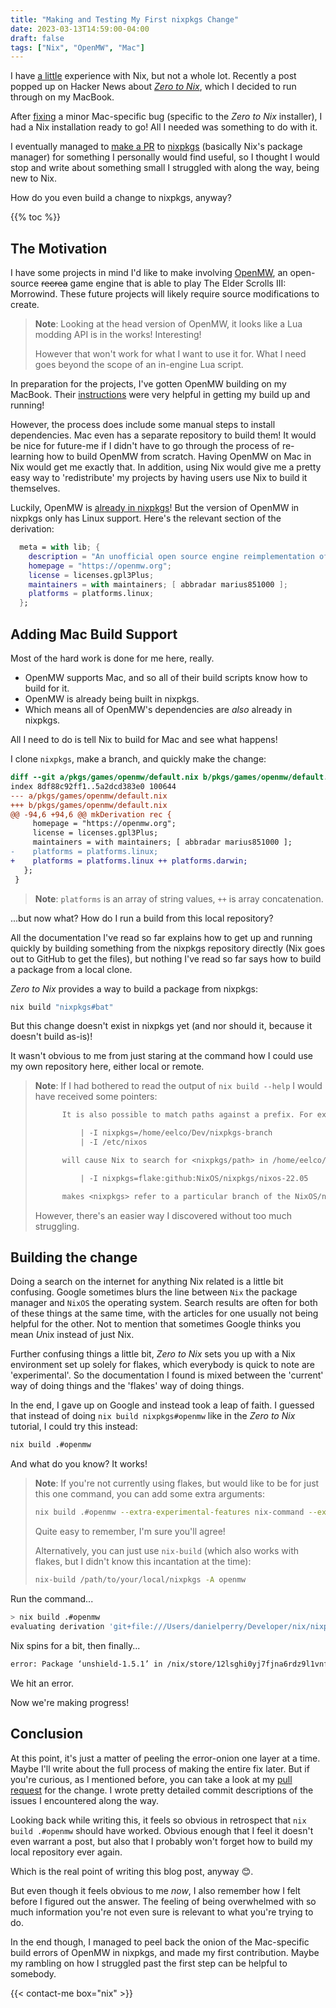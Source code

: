 ```yaml
---
title: "Making and Testing My First nixpkgs Change"
date: 2023-03-13T14:59:00-04:00
draft: false
tags: ["Nix", "OpenMW", "Mac"]
---
```


I have [a little](../my-first-nix-derivation-openstreetmap-overpass/) experience with Nix, but not a whole lot. Recently a post popped up on Hacker News about *[Zero to Nix](https://zero-to-nix.com/)*, which I decided to run through on my MacBook.

After [fixing](https://github.com/DeterminateSystems/nix-installer/issues/254#event-8735447050) a minor Mac-specific bug (specific to the *Zero to Nix* installer), I had a Nix installation ready to go! All I needed was something to do with it.

I eventually managed to [make a PR](https://github.com/NixOS/nixpkgs/pull/220750) to [nixpkgs](https://github.com/NixOS/nixpkgs) (basically Nix's package manager) for something I personally would find useful, so I thought I would stop and write about something small I struggled with along the way, being new to Nix.

How do you even build a change to nixpkgs, anyway?

{{% toc %}}

## The Motivation
I have some projects in mind I'd like to make involving [OpenMW](https://openmw.org/en/), an open-source ~~recrea~~ game engine that is able to play The Elder Scrolls III: Morrowind. These future projects will likely require source modifications to create.

> **Note**: Looking at the head version of OpenMW, it looks like a Lua modding API is in the works! Interesting!
> 
> However that won't work for what I want to use it for. What I need goes beyond the scope of an in-engine Lua script.

In preparation for the projects, I've gotten OpenMW building on my MacBook. Their [instructions](https://wiki.openmw.org/index.php?title=Development_Environment_Setup) were very helpful in getting my build up and running!

However, the process does include some manual steps to install dependencies. Mac even has a separate repository to build them! It would be nice for future-me if I didn't have to go through the process of re-learning how to build OpenMW from scratch. Having OpenMW on Mac in Nix would get me exactly that. In addition, using Nix would give me a pretty easy way to 'redistribute' my projects by having users use Nix to build it themselves.

Luckily, OpenMW is [already in nixpkgs](https://github.com/NixOS/nixpkgs/blob/master/pkgs/games/openmw/default.nix)! But the version of OpenMW in nixpkgs only has Linux support. Here's the relevant section of the derivation:

```nix
  meta = with lib; {
    description = "An unofficial open source engine reimplementation of the game Morrowind";
    homepage = "https://openmw.org";
    license = licenses.gpl3Plus;
    maintainers = with maintainers; [ abbradar marius851000 ];
    platforms = platforms.linux;
  };
```

## Adding Mac Build Support

Most of the hard work is done for me here, really.
* OpenMW supports Mac, and so all of their build scripts know how to build for it.
* OpenMW is already being built in nixpkgs.
* Which means all of OpenMW's dependencies are *also* already in nixpkgs.

All I need to do is tell Nix to build for Mac and see what happens!

I clone `nixpkgs`, make a branch, and quickly make the change:

```diff
diff --git a/pkgs/games/openmw/default.nix b/pkgs/games/openmw/default.nix
index 8df88c92ff1..5a2dcd383e0 100644
--- a/pkgs/games/openmw/default.nix
+++ b/pkgs/games/openmw/default.nix
@@ -94,6 +94,6 @@ mkDerivation rec {
     homepage = "https://openmw.org";
     license = licenses.gpl3Plus;
     maintainers = with maintainers; [ abbradar marius851000 ];
-    platforms = platforms.linux;
+    platforms = platforms.linux ++ platforms.darwin;
   };
 }
```

> **Note**: `platforms` is an array of string values, `++` is array concatenation.

...but now what? How do I run a build from this local repository?

All the documentation I've read so far explains how to get up and running quickly by building something from the nixpkgs repository directly (Nix goes out to GitHub to get the files), but nothing I've read so far says how to build a package from a local clone.

*Zero to Nix* provides a way to build a package from nixpkgs:

```bash
nix build "nixpkgs#bat"
```

But this change doesn't exist in nixpkgs yet (and nor should it, because it doesn't build as-is)! 

It wasn't obvious to me from just staring at the command how I could use my own repository here, either local or remote.

> **Note**: If I had bothered to read the output of `nix build --help` I would have received some pointers:
>
> ```txt
>       It is also possible to match paths against a prefix. For example, passing
> 
>           | -I nixpkgs=/home/eelco/Dev/nixpkgs-branch
>           | -I /etc/nixos
> 
>       will cause Nix to search for <nixpkgs/path> in /home/eelco/Dev/nixpkgs-branch/path and /etc/nixos/nixpkgs/path.
> ```
> ```txt
>           | -I nixpkgs=flake:github:NixOS/nixpkgs/nixos-22.05
> 
>       makes <nixpkgs> refer to a particular branch of the NixOS/nixpkgs repository on GitHub.
>
> ```
>
> However, there's an easier way I discovered without too much struggling.

## Building the change
Doing a search on the internet for anything Nix related is a little bit confusing. Google sometimes blurs the line between `Nix` the package manager and `NixOS` the operating system. Search results are often for both of these things at the same time, with the articles for one usually not being helpful for the other. Not to mention that sometimes Google thinks you mean *U*nix instead of just Nix.

Further confusing things a little bit, *Zero to Nix* sets you up with a Nix environment set up solely for flakes, which everybody is quick to note are 'experimental'. So the documentation I found is mixed between the 'current' way of doing things and the 'flakes' way of doing things.

In the end, I gave up on Google and instead took a leap of faith. I guessed that instead of doing `nix build nixpkgs#openmw` like in the *Zero to Nix* tutorial, I could try this instead:

```bash
nix build .#openmw
```

And what do you know? It works!

> **Note**: If you're not currently using flakes, but would like to be for just this one command, you can add some extra arguments: 
> 
> ```bash
> nix build .#openmw --extra-experimental-features nix-command --extra-experimental-features flakes`.
> ```
>
> Quite easy to remember, I'm sure you'll agree!
> 
> Alternatively, you can just use `nix-build` (which also works with flakes, but I didn't know this incantation at the time):
>
> ```bash
> nix-build /path/to/your/local/nixpkgs -A openmw
> ```

Run the command...

```bash
> nix build .#openmw
evaluating derivation 'git+file:///Users/danielperry/Developer/nix/nixpkgs#openmw'

```

Nix spins for a bit, then finally...

```bash
error: Package ‘unshield-1.5.1’ in /nix/store/12lsghi0yj7fjna6rdz9l1vnfxilnfcv-source/pkgs/tools/archivers/unshield/default.nix:18 is not supported on ‘aarch64-darwin’, refusing to evaluate.
```

We hit an error.

Now we're making progress!

## Conclusion

At this point, it's just a matter of peeling the error-onion one layer at a time. Maybe I'll write about the full process of making the entire fix later. But if you're curious, as I mentioned before, you can take a look at my [pull request](https://github.com/NixOS/nixpkgs/pull/220750) for the change. I wrote pretty detailed commit descriptions of the issues I encountered along the way.

Looking back while writing this, it feels so obvious in retrospect that `nix build .#openmw` should have worked. Obvious enough that I feel it doesn't even warrant a post, but also that I probably won't forget how to build my local repository ever again.

Which is the real point of writing this blog post, anyway 😊.

But even though it feels obvious to me *now*, I also remember how I felt before I figured out the answer. The feeling of being overwhelmed with so much information you're not even sure is relevant to what you're trying to do.

In the end though, I managed to peel back the onion of the Mac-specific build errors of OpenMW in nixpkgs, and made my first contribution. Maybe my rambling on how I struggled past the first step can be helpful to somebody.


{{< contact-me box="nix" >}}